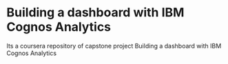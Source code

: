 # Building a dashboard with IBM Cognos Analytics

Its a coursera repository of capstone project Building a dashboard with IBM Cognos Analytics
